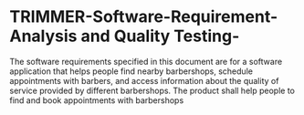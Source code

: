 # TRIMMER-Software-Requirement-Analysis and Quality Testing-
The software requirements specified in this document are for a software application that helps people find nearby barbershops, schedule appointments with barbers, and access information about the quality of service provided by different barbershops. The product shall help people to find and book appointments with barbershops
